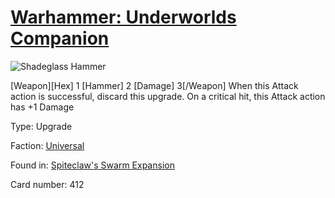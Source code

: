 # [Warhammer: Underworlds Companion](https://guidokessels.github.io/wh-underworlds)

  

![Shadeglass Hammer](https://warhammerunderworlds.com/wp-content/uploads/sites/6/2018/02/412_ENG.png)

[Weapon][Hex] 1 [Hammer] 2 [Damage] 3[/Weapon] When this Attack action is successful, discard this upgrade. On a critical hit, this Attack action has +1 Damage

Type: Upgrade

Faction: [Universal](https://guidokessels.github.io/wh-underworlds/factions/universal)

Found in: [Spiteclaw's Swarm Expansion](https://guidokessels.github.io/wh-underworlds/locations/spiteclaws-swarm-expansion)

Card number: 412
